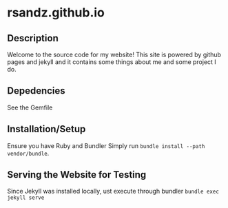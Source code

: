 # rsandz.github.io

## Description
Welcome to the source code for my website!
This site is powered by github pages and jekyll and it contains some things about me and some project I do.

## Depedencies
See the Gemfile

## Installation/Setup
Ensure you have Ruby and Bundler
Simply run `bundle install --path vendor/bundle`.

## Serving the Website for Testing
Since Jekyll was installed locally, ust execute through bundler
`bundle exec jekyll serve`


